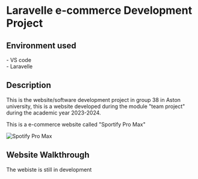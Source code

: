 <h1>Laravelle e-commerce Development Project</h1>

<h2>Environment used</h2>
- VS code<br>
- Laravelle<br>

<h2>Description</h2>
This is the website/software development project in group 38 in Aston university, this is a website developed during the module "team project" during the academic year 2023-2024.

This is a e-commerce website called "Sportify Pro Max"

![Spotify Pro Max](https://github.com/Shecklock/Team-38/assets/84926502/291a3cdf-ea4f-4c6b-9164-51392295cce7)

<h2>Website Walkthrough</h2>

The webiste is still in development 
